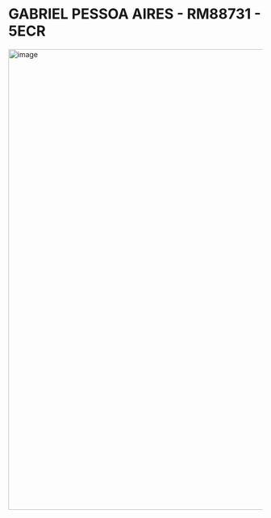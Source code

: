 # GABRIEL PESSOA AIRES - RM88731 - 5ECR


<img width="1022" height="915" alt="image" src="https://github.com/user-attachments/assets/cb27e5c4-1c4e-45bf-af3f-2355f4041deb" />

